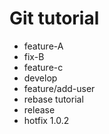 # Git tutorial

  - feature-A
  - fix-B
  - feature-c 
  - develop
  - feature/add-user
  - rebase tutorial
  - release 
  - hotfix 1.0.2
